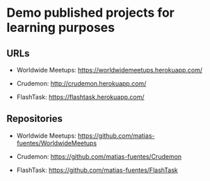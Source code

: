 # Demo published projects for learning purposes

## URLs

- Worldwide Meetups: https://worldwidemeetups.herokuapp.com/

- Crudemon: http://crudemon.herokuapp.com/

- FlashTask: https://flashtask.herokuapp.com/

## Repositories

- Worldwide Meetups: https://github.com/matias-fuentes/WorldwideMeetups

- Crudemon: https://github.com/matias-fuentes/Crudemon

- FlashTask: https://github.com/matias-fuentes/FlashTask
